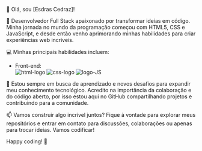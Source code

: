 👋 Olá, sou [Esdras Cedraz]!

🚀 Desenvolvedor Full Stack apaixonado por transformar ideias em código. Minha jornada no mundo da programação começou com HTML5, CSS e JavaScript, e desde então venho aprimorando minhas habilidades para criar experiências web incríveis.

💻 Minhas principais habilidades incluem:
   - Front-end:
    <br/>
   <img src="https://img.shields.io/badge/HTML5-E34F26?style=for-the-badge&logo=html5&logoColor=white" alt="html-logo"/> <img src="https://img.shields.io/badge/CSS3-1572B6?style=for-the-badge&logo=css3&logoColor=white" alt="css-logo"/> <img src="https://img.shields.io/badge/JavaScript-F7DF1E?style=for-the-badge&logo=javascript&logoColor=black" alt="logo-JS" />
          
🌱 Estou sempre em busca de aprendizado e novos desafios para expandir meu conhecimento tecnológico. Acredito na importância da colaboração e do código aberto, por isso estou aqui no GitHub compartilhando projetos e contribuindo para a comunidade.

📫 Vamos construir algo incrível juntos? Fique à vontade para explorar meus repositórios e entrar em contato para discussões, colaborações ou apenas para trocar ideias. Vamos codificar!

Happy coding! 🚀
